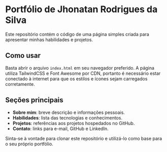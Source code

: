 # Portfólio de Jhonatan Rodrigues da Silva

Este repositório contém o código de uma página simples criada para apresentar minhas habilidades e projetos.

## Como usar
Basta abrir o arquivo `index.html` em seu navegador preferido. A página utiliza TailwindCSS e Font Awesome por CDN, portanto é necessário estar conectado à internet para que os estilos e ícones sejam carregados corretamente.

## Seções principais
- **Sobre mim**: breve descrição e informações pessoais.
- **Habilidades**: lista das tecnologias e conhecimentos.
- **Projetos**: referências aos projetos hospedados no GitHub.
- **Contato**: links para e-mail, GitHub e LinkedIn.

Sinta-se à vontade para clonar este repositório e utilizá-lo como base para o seu próprio portfólio.
